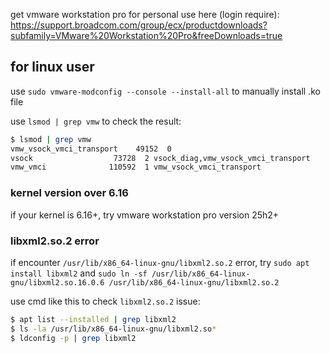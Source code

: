 
get vmware workstation pro for personal use here (login require): https://support.broadcom.com/group/ecx/productdownloads?subfamily=VMware%20Workstation%20Pro&freeDownloads=true

## for linux user

use `sudo vmware-modconfig --console --install-all` to manually install .ko file

use `lsmod | grep vmw` to check the result:

```bash
$ lsmod | grep vmw
vmw_vsock_vmci_transport    49152  0
vsock                  73728  2 vsock_diag,vmw_vsock_vmci_transport
vmw_vmci              110592  1 vmw_vsock_vmci_transport
```

### kernel version over 6.16

if your kernel is 6.16+, try vmware workstation pro version 25h2+

### libxml2.so.2 error

if encounter `/usr/lib/x86_64-linux-gnu/libxml2.so.2` error, try `sudo apt install libxml2` and `sudo ln -sf /usr/lib/x86_64-linux-gnu/libxml2.so.16.0.6 /usr/lib/x86_64-linux-gnu/libxml2.so.2`

use cmd like this to check `libxml2.so.2` issue: 

```bash
$ apt list --installed | grep libxml2
$ ls -la /usr/lib/x86_64-linux-gnu/libxml2.so*
$ ldconfig -p | grep libxml2
```